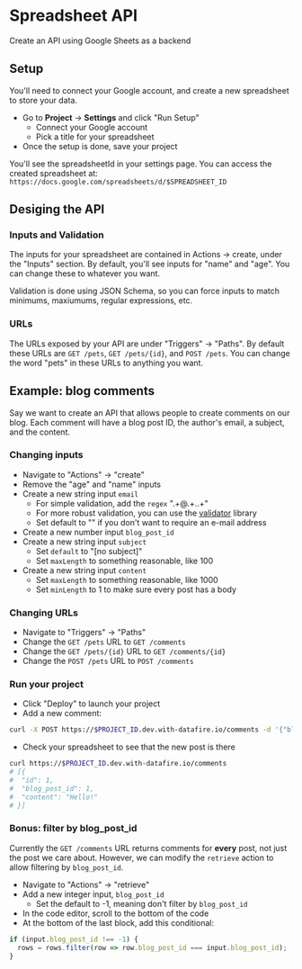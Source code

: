 # Spreadsheet API
Create an API using Google Sheets as a backend

## Setup
You'll need to connect your Google account, and create a
new spreadsheet to store your data.

* Go to **Project** -> **Settings** and click "Run Setup"
  * Connect your Google account
  * Pick a title for your spreadsheet
* Once the setup is done, save your project

You'll see the spreadsheetId in your settings page. You can access the created spreadsheet at:
`https://docs.google.com/spreadsheets/d/$SPREADSHEET_ID`

## Desiging the API

### Inputs and Validation
The inputs for your spreadsheet are contained in Actions -> create,
under the "Inputs" section. By default, you'll see inputs for "name" and
"age". You can change these to whatever you want.

Validation is done using JSON Schema, so you can force inputs to match
minimums, maxiumums, regular expressions, etc.

### URLs
The URLs exposed by your API are under "Triggers" -> "Paths". By default
these URLs are `GET /pets`, `GET /pets/{id}`, and `POST /pets`. You can change
the word "pets" in these URLs to anything you want.

## Example: blog comments
Say we want to create an API that allows people to create comments on our blog.
Each comment will have a blog post ID, the author's email, a subject, and the content.

### Changing inputs
* Navigate to "Actions" -> "create"
* Remove the "age" and "name" inputs
* Create a new string input `email`
  * For simple validation, add the `regex` ".+\@.+\..+"
  * For more robust validation, you can use the [validator](https://github.com/chriso/validator.js/) library
  * Set default to "" if you don't want to require an e-mail address
* Create a new number input `blog_post_id`
* Create a new string input `subject`
  * Set `default` to "[no subject]"
  * Set `maxLength` to something reasonable, like 100
* Create a new  string input `content`
  * Set `maxLength` to something reasonable, like 1000
  * Set `minLength` to 1 to make sure every post has a body
  
### Changing URLs
* Navigate to "Triggers" -> "Paths"
* Change the `GET /pets` URL to `GET /comments`
* Change the `GET /pets/{id}` URL to `GET /comments/{id}`
* Change the `POST /pets` URL to `POST /comments`

### Run your project
* Click "Deploy" to launch your project
* Add a new comment:
```bash
curl -X POST https://$PROJECT_ID.dev.with-datafire.io/comments -d '{"blog_post_id": 1, "content": "Hello!"}' -H "Content-Type: application/json"
```
* Check your spreadsheet to see that the new post is there
```bash
curl https://$PROJECT_ID.dev.with-datafire.io/comments
# [{
#  "id": 1,
#  "blog_post_id": 1,
#  "content": "Hello!"
# }]
```

### Bonus: filter by blog_post_id
Currently the `GET /comments` URL returns comments for **every** post, not just the post
we care about. However, we can modify the `retrieve` action to allow filtering by `blog_post_id`.

* Navigate to "Actions" -> "retrieve"
* Add a new integer input, `blog_post_id`
  * Set the default to -1, meaning don't filter by `blog_post_id`
* In the code editor, scroll to the bottom of the code
* At the bottom of the last block, add this conditional:
```js
if (input.blog_post_id !== -1) {
  rows = rows.filter(row => row.blog_post_id === input.blog_post_id);
}
```
